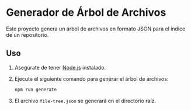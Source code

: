 # Generador de Árbol de Archivos

Este proyecto genera un árbol de archivos en formato JSON para el índice de un repositorio.

## Uso

1. Asegúrate de tener [Node.js](https://nodejs.org/) instalado.
2. Ejecuta el siguiente comando para generar el árbol de archivos:

    ```sh
    npm run generate
    ```

3. El archivo `file-tree.json` se generará en el directorio raíz.
